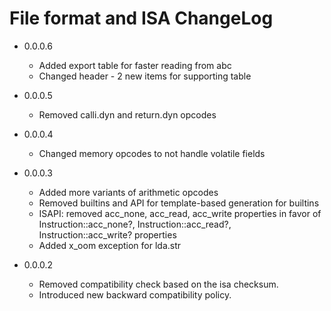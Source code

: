 File format and ISA ChangeLog
=============================

* 0.0.0.6
    + Added export table for faster reading from abc
    + Changed header - 2 new items for supporting table

* 0.0.0.5
    + Removed calli.dyn and return.dyn opcodes

* 0.0.0.4
    + Changed memory opcodes to not handle volatile fields

* 0.0.0.3
    + Added more variants of arithmetic opcodes
    + Removed builtins and API for template-based generation for builtins
    + ISAPI: removed acc_none, acc_read, acc_write properties in favor of Instruction::acc_none?,
      Instruction::acc_read?, Instruction::acc_write? properties
    + Added x_oom exception for lda.str

* 0.0.0.2
    + Removed compatibility check based on the isa checksum.
    + Introduced new backward compatibility policy.
